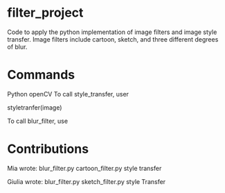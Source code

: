 # filter_project
Code to apply the python implementation of image filters and image style transfer. Image filters include cartoon, sketch, and three different degrees of blur.  
# Commands
Python openCV 
To call style_transfer, user 

styletranfer(image) 

To call blur_filter, use 

# Contributions 
Mia wrote: 
blur_filter.py 
cartoon_filter.py 
style transfer

Giulia wrote: 
blur_filter.py
sketch_filter.py
style Transfer 
